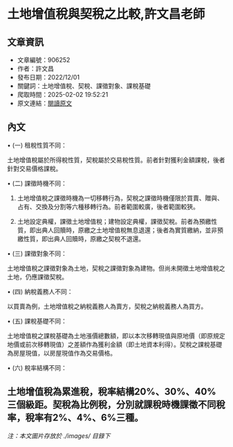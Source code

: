 # 土地增值稅與契稅之比較,許文昌老師

## 文章資訊
- 文章編號：906252
- 作者：許文昌
- 發布日期：2022/12/01
- 關鍵詞：土地增值稅、契稅、課徵對象、課稅基礎
- 爬取時間：2025-02-02 19:52:21
- 原文連結：[閱讀原文](https://real-estate.get.com.tw/Columns/detail.aspx?no=906252)

## 內文
• (一) 租稅性質不同：

土地增值稅屬於所得稅性質，契稅屬於交易稅性質。前者針對獲利金額課稅，後者針對交易價格課稅。

• (二) 課徵時機不同：

1. 土地增值稅之課徵時機為一切移轉行為，契稅之課徵時機僅限於買賣、贈與、占有、交換及分割等六種移轉行為。前者範圍較廣，後者範圍較狹。

2. 土地設定典權，課徵土地增值稅；建物設定典權，課徵契稅。前者為預繳性質，即出典人回贖時，原繳之土地增值稅無息退還；後者為實質繳納，並非預繳性質，即出典人回贖時，原繳之契稅不退還。

• (三) 課徵對象不同：

土地增值稅之課徵對象為土地，契稅之課徵對象為建物。但尚未開徵土地增值稅之土地，仍應課徵契稅。

• (四) 納稅義務人不同：

以買賣為例，土地增值稅之納稅義務人為賣方，契稅之納稅義務人為買方。

• (五) 課稅基礎不同：

土地增值稅之課稅基礎為土地漲價總數額，即以本次移轉現值與原地價（即原規定地價或前次移轉現值）之差額作為獲利金額（即土地資本利得）。契稅之課稅基礎為房屋現值，以房屋現值作為交易價格。

• (六) 稅率結構不同：

土地增值稅為累進稅，稅率結構20%、30%、40%三個級距。契稅為比例稅，分別就課稅時機課徵不同稅率，稅率有2%、4%、6%三種。
---
*注：本文圖片存放於 ./images/ 目錄下*
